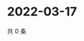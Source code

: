 # 2022-03-17

共 0 条

<!-- BEGIN WEIBO -->
<!-- 最后更新时间 Thu Mar 17 2022 12:19:01 GMT+0800 (China Standard Time) -->

<!-- END WEIBO -->
